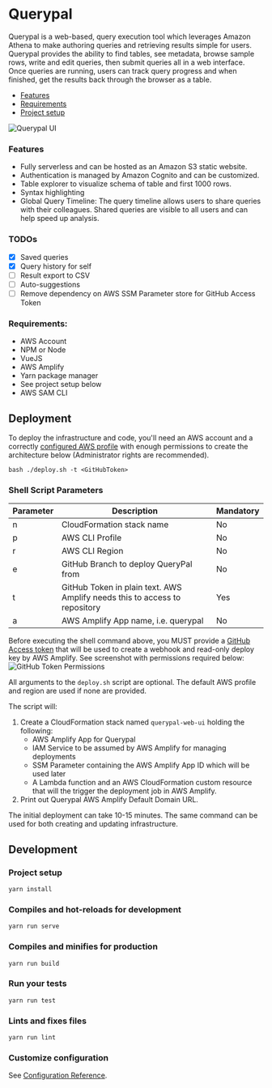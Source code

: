 # Querypal

Querypal is a web-based, query execution tool which leverages Amazon Athena to make authoring queries and retrieving results simple for users. 
Querypal provides the ability to find tables, see metadata, browse sample rows, write and edit queries, then submit queries all in a web interface. 
Once queries are running, users can track query progress and when finished, get the results back through the browser as a table.

- [Features](#features)
- [Requirements](#requirements)
- [Project setup](#project-setup)

![Querypal UI](images/querypal-video-demo.gif)

### Features  
- Fully serverless and can be hosted as an Amazon S3 static website.
- Authentication is managed by Amazon Cognito and can be customized.
- Table explorer to visualize schema of table and first 1000 rows.
- Syntax highlighting
- Global Query Timeline: The query timeline allows users to share queries with their colleagues. Shared queries 
are visible to all users and can help speed up analysis. 


### TODOs
- [x] Saved queries
- [x] Query history for self
- [ ] Result export to CSV
- [ ] Auto-suggestions
- [ ] Remove dependency on AWS SSM Parameter store for GitHub Access Token

### Requirements:
- AWS Account
- NPM or Node
- VueJS
- AWS Amplify
- Yarn package manager
- See project setup below
- AWS SAM CLI


## Deployment
To deploy the infrastructure and code, you'll need an AWS account and a correctly [configured AWS profile](https://docs.aws.amazon.com/cli/latest/userguide/cli-chap-configure.html) with enough 
permissions to create the architecture below (Administrator rights are recommended).
```shell script
bash ./deploy.sh -t <GitHubToken>
```

### Shell Script Parameters

| Parameter | Description                                       | Mandatory |
|-----------|---------------------------------------------------|-----------|
| n         | CloudFormation stack name                         | No        |
| p         | AWS CLI Profile                                   | No        |
| r         | AWS CLI Region                                    | No        |
| e         | GitHub Branch to deploy QueryPal from             | No        |
| t         | GitHub Token in plain text. AWS Amplify needs this to access to repository | Yes       |
| a         | AWS Amplify App name, i.e. querypal               | No        |

Before executing the shell command above, you MUST provide a [GitHub Access token](https://github.com/settings/tokens)
that will be used to create a webhook and read-only deploy key by AWS Amplify. See screenshot with permissions required
below: 
![GitHub Token Permissions](github-token-permissions.png)

All arguments to the `deploy.sh` script are optional. The default AWS profile and region are used if none are provided.

The script will:
1. Create a CloudFormation stack named `querypal-web-ui` holding the following: 
    - AWS Amplify App for Querypal
    - IAM Service to be assumed by AWS Amplify for managing deployments
    - SSM Parameter containing the AWS Amplify App ID which will be used later
    - A Lambda function and an AWS CloudFormation custom resource that will the trigger the deployment job in AWS Amplify.
2. Print out Querypal AWS Amplify Default Domain URL.

The initial deployment can take 10-15 minutes. The same command can be used for both creating and updating infrastructure.  

## Development
### Project setup
```shell script
yarn install
```

### Compiles and hot-reloads for development
```shell script
yarn run serve
```

### Compiles and minifies for production
```shell script
yarn run build
```

### Run your tests
```shell script
yarn run test
```

### Lints and fixes files
```shell script
yarn run lint
```

### Customize configuration
See [Configuration Reference](https://cli.vuejs.org/config/).
